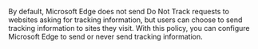 By default, Microsoft Edge does not send Do Not Track requests to websites asking for tracking information, but users can choose to send tracking information to sites they visit. With this policy, you can configure Microsoft Edge to send or never send tracking information.